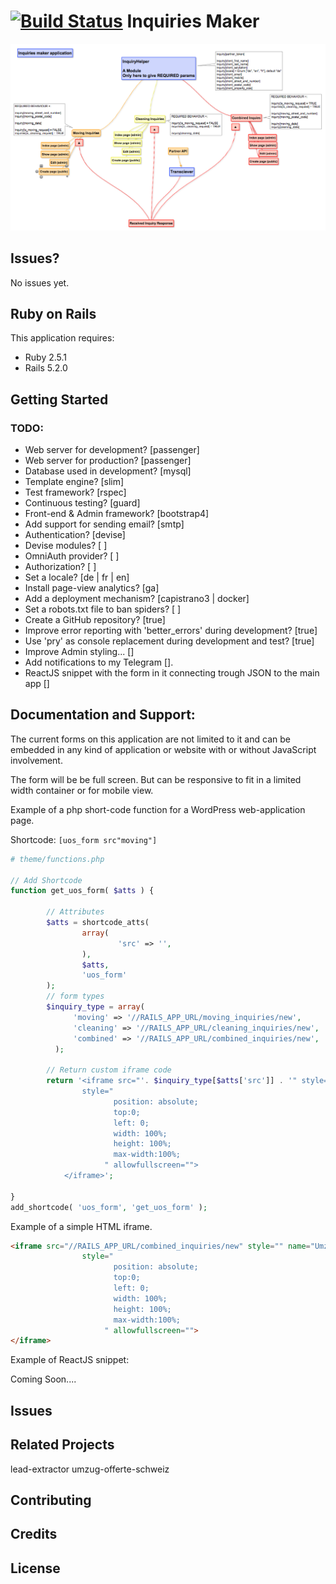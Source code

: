 [![Build Status](https://travis-ci.org/khalilgharbaoui/inquiries-maker.svg?branch=master)](https://travis-ci.org/khalilgharbaoui/inquiries-maker)
Inquiries Maker
================

![](https://github.com/khalilgharbaoui/inquiries-maker/raw/master/Inquiries-maker.png)


Issues?
-----------

No issues yet.

Ruby on Rails
-------------

This application requires:

- Ruby 2.5.1
- Rails 5.2.0

Getting Started
---------------
### TODO:
- Web server for development? [passenger]
- Web server for production? [passenger]
- Database used in development? [mysql]
- Template engine? [slim]
- Test framework? [rspec]
- Continuous testing? [guard]
- Front-end & Admin framework? [bootstrap4]
- Add support for sending email? [smtp]
- Authentication? [devise]
- Devise modules? [ ]
- OmniAuth provider? [ ]
- Authorization? [ ]
- Set a locale? [de | fr | en]
- Install page-view analytics? [ga]
- Add a deployment mechanism? [capistrano3 | docker]
- Set a robots.txt file to ban spiders? [ ]
- Create a GitHub repository? [true]
- Improve error reporting with 'better_errors' during development? [true]
- Use 'pry' as console replacement during development and test? [true]
- Improve Admin styling... []
- Add notifications to my Telegram [].
- ReactJS snippet with the form in it connecting trough JSON to the main app []


Documentation and Support:
-------------------------

The current forms on this application are not limited to it and can be embedded in
any kind of application or website with or without JavaScript involvement.

The form will be be full screen. But can be responsive to fit in a
limited width container or for mobile view.

Example of a  php short-code function for a WordPress web-application page.

Shortcode:
`[uos_form src"moving"]`

```PHP
# theme/functions.php

// Add Shortcode
function get_uos_form( $atts ) {

        // Attributes
        $atts = shortcode_atts(
                array(
                        'src' => '',
                ),
                $atts,
                'uos_form'
        );
        // form types
        $inquiry_type = array(
              'moving' => '//RAILS_APP_URL/moving_inquiries/new',
              'cleaning' => '//RAILS_APP_URL/cleaning_inquiries/new',
              'combined' => '//RAILS_APP_URL/combined_inquiries/new',
          );

        // Return custom iframe code
        return '<iframe src="'. $inquiry_type[$atts['src']] . '" style="" name="Umzug Offerte Schweiz - Umzug Offerte Form" scrolling="no" width="100%" height="1500"
                style="
                       position: absolute;
                       top:0;
                       left: 0;
                       width: 100%;
                       height: 100%;
                       max-width:100%;
                     " allowfullscreen="">
            </iframe>';

}
add_shortcode( 'uos_form', 'get_uos_form' );
```

Example of a simple HTML iframe.

```HTML
<iframe src="//RAILS_APP_URL/combined_inquiries/new" style="" name="Umzug Offerte Schweiz - Umzug Offerte Form" scrolling="no" width="100%" height="1500"
                style="
                       position: absolute;
                       top:0;
                       left: 0;
                       width: 100%;
                       height: 100%;
                       max-width:100%;
                     " allowfullscreen="">
</iframe>
```

Example of ReactJS snippet:

Coming Soon....

Issues
-------------

Related Projects
----------------
lead-extractor
umzug-offerte-schweiz

Contributing
------------

Credits
-------

License
-------
